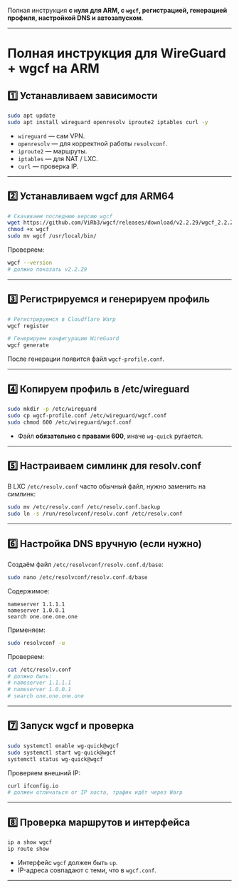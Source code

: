 Полная инструкция **с нуля для ARM, с `wgcf`, регистрацией, генерацией профиля, настройкой DNS и автозапуском**. 

---

# **Полная инструкция для WireGuard + wgcf на ARM**

## **1️⃣ Устанавливаем зависимости**

```bash
sudo apt update
sudo apt install wireguard openresolv iproute2 iptables curl -y
```

* `wireguard` — сам VPN.
* `openresolv` — для корректной работы `resolvconf`.
* `iproute2` — маршруты.
* `iptables` — для NAT / LXC.
* `curl` — проверка IP.

---

## **2️⃣ Устанавливаем wgcf для ARM64**

```bash
# Скачиваем последнюю версию wgcf
wget https://github.com/ViRb3/wgcf/releases/download/v2.2.29/wgcf_2.2.29_linux_arm64 -O wgcf
chmod +x wgcf
sudo mv wgcf /usr/local/bin/
```

Проверяем:

```bash
wgcf --version
# должно показать v2.2.29
```

---

## **3️⃣ Регистрируемся и генерируем профиль**

```bash
# Регистрируемся в Cloudflare Warp
wgcf register

# Генерируем конфигурацию WireGuard
wgcf generate
```

После генерации появится файл `wgcf-profile.conf`.

---

## **4️⃣ Копируем профиль в /etc/wireguard**

```bash
sudo mkdir -p /etc/wireguard
sudo cp wgcf-profile.conf /etc/wireguard/wgcf.conf
sudo chmod 600 /etc/wireguard/wgcf.conf
```

* Файл **обязательно с правами 600**, иначе `wg-quick` ругается.

---

## **5️⃣ Настраиваем симлинк для resolv.conf**

В LXC `/etc/resolv.conf` часто обычный файл, нужно заменить на симлинк:

```bash
sudo mv /etc/resolv.conf /etc/resolv.conf.backup
sudo ln -s /run/resolvconf/resolv.conf /etc/resolv.conf
```

---

## **6️⃣ Настройка DNS вручную (если нужно)**

Создаём файл `/etc/resolvconf/resolv.conf.d/base`:

```bash
sudo nano /etc/resolvconf/resolv.conf.d/base
```

Содержимое:

```
nameserver 1.1.1.1
nameserver 1.0.0.1
search one.one.one.one
```

Применяем:

```bash
sudo resolvconf -u
```

Проверяем:

```bash
cat /etc/resolv.conf
# должно быть:
# nameserver 1.1.1.1
# nameserver 1.0.0.1
# search one.one.one.one
```

---

## **7️⃣ Запуск wgcf и проверка**

```bash
sudo systemctl enable wg-quick@wgcf
sudo systemctl start wg-quick@wgcf
systemctl status wg-quick@wgcf
```

Проверяем внешний IP:

```bash
curl ifconfig.io
# должен отличаться от IP хоста, трафик идёт через Warp
```

---

## **8️⃣ Проверка маршрутов и интерфейса**

```bash
ip a show wgcf
ip route show
```

* Интерфейс `wgcf` должен быть `up`.
* IP-адреса совпадают с теми, что в `wgcf.conf`.

---

